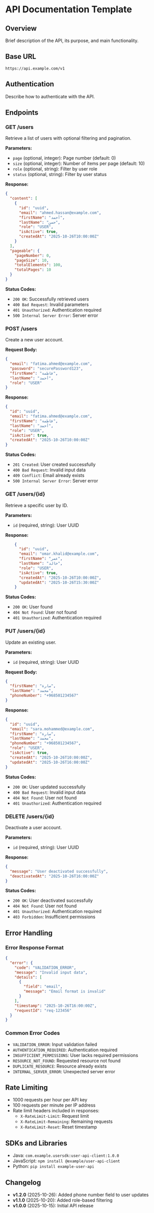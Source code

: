 # API Documentation Template

## Overview
Brief description of the API, its purpose, and main functionality.

## Base URL
```
https://api.example.com/v1
```

## Authentication
Describe how to authenticate with the API.

## Endpoints

### GET /users
Retrieve a list of users with optional filtering and pagination.

**Parameters:**
- `page` (optional, integer): Page number (default: 0)
- `size` (optional, integer): Number of items per page (default: 10)
- `role` (optional, string): Filter by user role
- `status` (optional, string): Filter by user status

**Response:**
```json
{
  "content": [
    {
      "id": "uuid",
      "email": "ahmed.hassan@example.com",
      "firstName": "أحمد",
      "lastName": "حسن",
      "role": "USER",
      "isActive": true,
      "createdAt": "2025-10-26T10:00:00Z"
    }
  ],
  "pageable": {
    "pageNumber": 0,
    "pageSize": 10,
    "totalElements": 100,
    "totalPages": 10
  }
}
```

**Status Codes:**
- `200 OK`: Successfully retrieved users
- `400 Bad Request`: Invalid parameters
- `401 Unauthorized`: Authentication required
- `500 Internal Server Error`: Server error

### POST /users
Create a new user account.

**Request Body:**
```json
{
  "email": "fatima.ahmed@example.com",
  "password": "securePassword123",
  "firstName": "فاطمة",
  "lastName": "أحمد",
  "role": "USER"
}
```

**Response:**
```json
{
  "id": "uuid",
  "email": "fatima.ahmed@example.com",
  "firstName": "فاطمة",
  "lastName": "أحمد",
  "role": "USER",
  "isActive": true,
  "createdAt": "2025-10-26T10:00:00Z"
}
```

**Status Codes:**
- `201 Created`: User created successfully
- `400 Bad Request`: Invalid input data
- `409 Conflict`: Email already exists
- `500 Internal Server Error`: Server error

### GET /users/{id}
Retrieve a specific user by ID.

**Parameters:**
- `id` (required, string): User UUID

**Response:**
```json
    {
      "id": "uuid",
      "email": "omar.khalid@example.com",
      "firstName": "عمر",
      "lastName": "خالد",
      "role": "USER",
      "isActive": true,
      "createdAt": "2025-10-26T10:00:00Z",
      "updatedAt": "2025-10-26T15:30:00Z"
    }
```

**Status Codes:**
- `200 OK`: User found
- `404 Not Found`: User not found
- `401 Unauthorized`: Authentication required

### PUT /users/{id}
Update an existing user.

**Parameters:**
- `id` (required, string): User UUID

**Request Body:**
```json
{
  "firstName": "سارة",
  "lastName": "محمد",
  "phoneNumber": "+968501234567"
}
```

**Response:**
```json
{
  "id": "uuid",
  "email": "sara.mohammed@example.com",
  "firstName": "سارة",
  "lastName": "محمد",
  "phoneNumber": "+968501234567",
  "role": "USER",
  "isActive": true,
  "createdAt": "2025-10-26T10:00:00Z",
  "updatedAt": "2025-10-26T16:00:00Z"
}
```

**Status Codes:**
- `200 OK`: User updated successfully
- `400 Bad Request`: Invalid input data
- `404 Not Found`: User not found
- `401 Unauthorized`: Authentication required

### DELETE /users/{id}
Deactivate a user account.

**Parameters:**
- `id` (required, string): User UUID

**Response:**
```json
{
  "message": "User deactivated successfully",
  "deactivatedAt": "2025-10-26T16:00:00Z"
}
```

**Status Codes:**
- `200 OK`: User deactivated successfully
- `404 Not Found`: User not found
- `401 Unauthorized`: Authentication required
- `403 Forbidden`: Insufficient permissions

## Error Handling

### Error Response Format
```json
{
  "error": {
    "code": "VALIDATION_ERROR",
    "message": "Invalid input data",
    "details": [
      {
        "field": "email",
        "message": "Email format is invalid"
      }
    ],
    "timestamp": "2025-10-26T16:00:00Z",
    "requestId": "req-123456"
  }
}
```

### Common Error Codes
- `VALIDATION_ERROR`: Input validation failed
- `AUTHENTICATION_REQUIRED`: Authentication required
- `INSUFFICIENT_PERMISSIONS`: User lacks required permissions
- `RESOURCE_NOT_FOUND`: Requested resource not found
- `DUPLICATE_RESOURCE`: Resource already exists
- `INTERNAL_SERVER_ERROR`: Unexpected server error

## Rate Limiting
- 1000 requests per hour per API key
- 100 requests per minute per IP address
- Rate limit headers included in responses:
  - `X-RateLimit-Limit`: Request limit
  - `X-RateLimit-Remaining`: Remaining requests
  - `X-RateLimit-Reset`: Reset timestamp

## SDKs and Libraries
- Java: `com.example.usersdk:user-api-client:1.0.0`
- JavaScript: `npm install @example/user-api-client`
- Python: `pip install example-user-api`

## Changelog
- **v1.2.0** (2025-10-26): Added phone number field to user updates
- **v1.1.0** (2025-10-20): Added role-based filtering
- **v1.0.0** (2025-10-15): Initial API release
